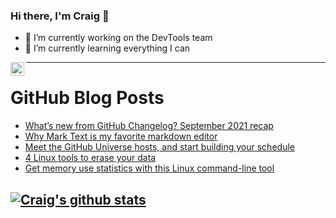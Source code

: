 ### Hi there, I'm Craig 👋

<!--
**CraigTeelFugro/CraigTeelFugro** is a ✨ _special_ ✨ repository because its `README.md` (this file) appears on your GitHub profile.

Here are some ideas to get you started:
-->

- 🔭 I’m currently working on the DevTools team
- 🌱 I’m currently learning everything I can

[<img align="left" alt="Craig Teel | LinkedIn" width="22px" src="https://cdn.jsdelivr.net/npm/simple-icons@v3/icons/linkedin.svg" />][linkedin]

---

# GitHub Blog Posts

<!-- BLOG-POST-LIST:START -->
- [What’s new from GitHub Changelog? September 2021 recap](https://github.blog/2021-10-19-whats-new-from-github-changelog-september-2021-recap/)
- [Why Mark Text is my favorite markdown editor](https://opensource.com/article/21/10/mark-text-markdown-editor)
- [Meet the GitHub Universe hosts, and start building your schedule](https://github.blog/2021-10-18-meet-github-universe-hosts-start-building-schedule/)
- [4 Linux tools to erase your data](https://opensource.com/article/21/10/linux-tools-erase-data)
- [Get memory use statistics with this Linux command-line tool](https://opensource.com/article/21/10/memory-stats-linux-smem)
<!-- BLOG-POST-LIST:END -->

## [![Craig's github stats](https://github-readme-stats.vercel.app/api?username=craigteelfugro)](https://github.com/anuraghazra/github-readme-stats)


[linkedin]: https://linkedin.com/in/craig-teel-b8786771
